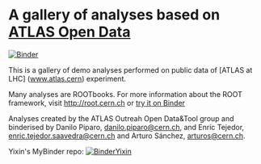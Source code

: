 # A gallery of analyses based on [ATLAS Open Data](http://opendata.atlas.cern)
[![Binder](https://mybinder.org/badge_logo.svg)](https://mybinder.org/v2/gh/artfisica/opendataGallery/55960c4a04f5fdd5800c075bac46524a76fa06c0)

This is a gallery of demo analyses performed on public data of [ATLAS at LHC] (www.atlas.cern) experiment.

Many analyses are ROOTbooks. For more information about the ROOT framework,
visit http://root.cern.ch or [try it on Binder](http://root.cern.ch/notebooks/rootbinder)

Analyses created by the ATLAS Outreah Open Data&Tool group and binderised by Danilo Piparo, danilo.piparo@cern.ch, and Enric Tejedor, enric.tejedor.saavedra@cern.ch and Arturo Sánchez, arturos@cern.ch.


Yixin's MyBinder repo:
[![BinderYixin](https://mybinder.org/badge_logo.svg)](https://mybinder.org/v2/gh/veritasalice/CERN_Summer_Student_demo_2019/master)
